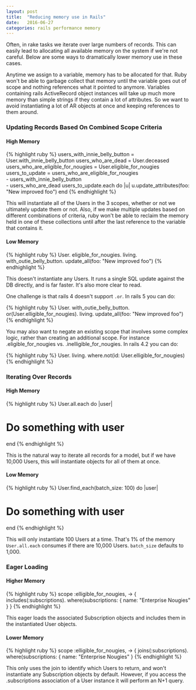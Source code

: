 ```yaml
---
layout: post
title:  "Reducing memory use in Rails"
date:   2016-06-27
categories: rails performance memory
---
```


Often, in rake tasks we iterate over large numbers of records. This can easily lead to allocating all available memory on the system if we're not careful. Below are some ways to dramatically lower memory use in these cases.

Anytime we assign to a variable, memory has to be allocated for that. Ruby won't be able to garbage collect that memory until the variable goes out of scope and nothing references what it pointed to anymore. Variables containing rails ActiveRecord object instances will take up much more memory than simple strings if they contain a lot of attributes. So we want to avoid instantiating a lot of AR objects at once and keeping references to them around.

### Updating Records Based On Combined Scope Criteria

#### High Memory

{% highlight ruby %}
users_with_innie_belly_button = User.with_innie_belly_button
users_who_are_dead = User.deceased
users_who_are_eligible_for_nougies = User.eligible_for_nougies
users_to_update = users_who_are_eligible_for_nougies \
                    - users_with_innie_belly_button \
                    - users_who_are_dead
users_to_update.each do |u|
  u.update_attributes(foo: "New improved foo")
end
{% endhighlight %}

This will instantiate all of the Users in the 3 scopes, whether or not we ultimately update them or not. Also, if we make multiple updates based on different combinations of criteria, ruby won't be able to reclaim the memory held in one of these collections until after the last reference to the variable that contains it.

#### Low Memory

{% highlight ruby %}
User.
  eligible_for_nougies.
  living.
  with_outie_belly_button.
  update_all(foo: "New improved foo")
{% endhighlight %}

This doesn't instantiate any Users. It runs a single SQL update against the DB directly, and is far faster. It's also more clear to read.

One challenge is that rails 4 doesn't support `.or`. In rails 5 you can do:

{% highlight ruby %}
User.
  with_outie_belly_button.
  or(User.elligible_for_nougies).
  living.
  update_all(foo: "New improved foo")
{% endhighlight %}

You may also want to negate an existing scope that involves some complex logic, rather than creating an additional scope. For instance .eligible_for_nougies vs. .inelligible_for_nougies. In rails 4.2 you can do:

{% highlight ruby %}
User.
  living.
  where.not(id: User.elligible_for_nougies)
{% endhighlight %}

### Iterating Over Records

#### High Memory

{% highlight ruby %}
User.all.each do |user|
  # Do something with user
end
{% endhighlight %}

This is the natural way to iterate all records for a model, but if we have 10,000 Users, this will instantiate objects for all of them at once.

#### Low Memory

{% highlight ruby %}
User.find_each(batch_size: 100) do |user|
  # Do something with user
end
{% endhighlight %}

This will only instantiate 100 Users at a time. That's 1% of the memory `User.all.each` consumes if there are 10,000 Users. `batch_size` defaults to 1,000.

### Eager Loading

#### Higher Memory

{% highlight ruby %}
scope :elligible_for_nougies, -> {
  includes(:subscriptions).
  where(subscriptions: { name: "Enterprise Nougies" }
}
{% endhighlight %}

This eager loads the associated Subscription objects and includes them in the instantiated User objects.

#### Lower Memory

{% highlight ruby %}
scope :elligible_for_nougies, -> {
  joins(:subscriptions).
  where(subscriptions: { name: "Enterprise Nougies" }
{% endhighlight %}

This only uses the join to identify which Users to return, and won't instantiate any Subscription objects by default. However, if you access the .subscriptions association of a User instance it will perform an N+1 query.

